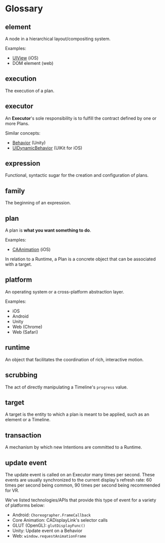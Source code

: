 # Glossary

## element

A node in a hierarchical layout/compositing system.

Examples:

- [UIView](https://developer.apple.com/library/ios/documentation/UIKit/Reference/UIView_Class/) (iOS)
- DOM element (web)

## execution

The execution of a plan.

## executor

An **Executor**'s sole responsibility is to fulfill the contract defined by one or more Plans.

Similar concepts:

- [Behavior](http://docs.unity3d.com/ScriptReference/Behaviour.html) (Unity)
- [UIDynamicBehavior](https://developer.apple.com/library/ios/documentation/UIKit/Reference/UIDynamicBehavior_Class/) (UIKit for iOS)

## expression

Functional, syntactic sugar for the creation and configuration of plans.

## family

The beginning of an expression.

## plan

A plan is **what you want something to do**.

Examples:

- [CAAnimation](https://developer.apple.com/library/ios/documentation/GraphicsImaging/Reference/CAAnimation_class/) (iOS)

In relation to a Runtime, a Plan is a concrete object that can be associated with a target.

## platform

An operating system or a cross-platform abstraction layer.

Examples:

- iOS
- Android
- Unity
- Web (Chrome)
- Web (Safari)

## runtime

An object that facilitates the coordination of rich, interactive motion.

## scrubbing

The act of directly manipulating a Timeline's `progress` value.

## target

A target is the entity to which a plan is meant to be applied, such as an element or a Timeline.

## transaction

A mechanism by which new Intentions are committed to a Runtime.

## update event

The update event is called on an Executor many times per second. These events are usually synchronized to the current display's refresh rate: 60 times per second being common, 90 times per second being recommended for VR.

We've listed technologies/APIs that provide this type of event for a variety of platforms below:

- Android: `Choreographer.FrameCallback`
- Core Animation: CADisplayLink's selector calls
- GLUT (OpenGL): `glutDisplayFunc()`
- Unity: Update event on a Behavior
- Web: `window.requestAnimationFrame`